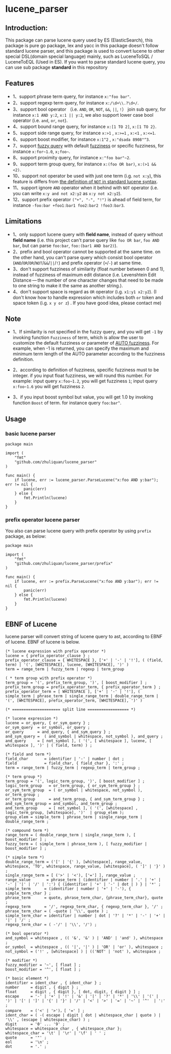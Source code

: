 # lucene_parser
## Introduction:
This package can parse lucene query used by ES (ElasticSearch), this package is pure go package, lex and yacc in this package doesn't follow standard lucene parser, and this package is used to convert lucene to other special DSL(domain special language) mainly, such as LuceneToSQL / LuceneToEQL (Used in ES). If you want to parse standard lucene query, you can use sub package **standard** in this repository
## Features
- 1、support phrase term query, for instance `x:"foo bar"`.
- 2、support regexp term query, for instance `x:/\d+\\.?\d+/`.
- 3、support bool operator （i.e. `AND`, `OR`, `NOT`, `&&`, `||`, `!`） join sub query, for instance `x:1 AND y:2`, `x:1 || y:2`, we also support lower case bool operator (i.e. `and`, `or`, `not`).
- 4、support bound range query,  for instance `x:[1 TO 2]`, `x:[1 TO 2}`.
- 5、support side range query, for instance `x:>1` , `x:>=1` , `x:<1` , `x:<=1`.
- 6、support boost modifier, for instance `x:1^2` , `x:"dsada 8908"^3`.
- 7、support [fuzzy query](https://www.elastic.co/guide/en/elasticsearch/guide/current/fuzzy-query.html) with default [fuzziness](https://www.elastic.co/guide/en/elasticsearch/guide/current/fuzziness.html) or specific fuzziness, for instance `x:for~1.0`, `x;foo~`.
- 8、support proximity query, for instance `x:"foo bar"~2`.
- 9、support term group query, for instance `x:(foo OR bar)`, `x:(>1 && <2)`.
- 10、support not operator be used with just one term (i.g. `not x:y`), this feature is differs from [the definition of `NOT` in standard lucene syntax](https://lucene.apache.org/core/2_9_4/queryparsersyntax.html#NOT).
- 11、support ignore `AND` operator when it behind with `NOT` operator (i.e. you can write `x:y and not x2:y2` as `x:y not x2:y2`).
- 12、support prefix operator `("+", "-", "!")` is ahead of field term, for instance `-foo:bar +foo1:bar1 foo2:bar2 !foo3:bar3`.

## Limitations
- 1、only support lucene query with **field name**, instead of query without **field name** (i.e. this project can't parse query like `foo OR bar`, `foo AND bar`, but can parse `foo:bar`, `foo:(bar1 AND bar2)`).
- 2、prefix and bool operator cannot be supported at the same time. on the other hand, you can't parse query which consist bool operator (`AND`/`OR`/`OR`/`NOT`/`&&`/`||`/`!`) and prefix operator (`+`/`-`) at same time.
- 3、don't support fuzziness of similarity (float number between 0 and 1), instead of fuzziness of maximum edit distance (i.e. Levenshtein Edit Distance — the number of one character changes that need to be made to one string to make it the same as another string.).
- 4、don't support space is regard as `OR` operator (i.g. `x1:y1 x2:y2`). (I don't know how to handle expression which includes both `or` token and space token (i.g. `x y or z`) . If you have good idea, please contact me)

## Note
- 1、If similarity is not specified in the fuzzy query, and you will get `-1` by invoking function `Fuzziness` of term, which is allow the user to customize the default fuzziness or parameter of [AUTO fuzziness](https://www.elastic.co/guide/en/elasticsearch/reference/8.4/common-options.html#fuzziness). For example, when -1 is returned, you can specify the maximum and minimum term length of the AUTO parameter according to the fuzziness definition.

- 2、according to definition of fuzziness, specific fuzziness must to be integer. if you input float fuzziness, we will round this number. For example: input query `x:foo~1.2`, you will get fuzziness `1`; input query `x:foo~1.6` you will get fuzziness `2`.

- 3、if you input boost symbol but value, you will get 1.0 by invoking function `Boost` of term. for instance query `foo:bar^`.

## Usage
### basic lucene parser
```golang
package main

import (
    "fmt"
    "github.com/zhuliquan/lucene_parser"
)

func main() {
    if lucene, err := lucene_parser.ParseLucene("x:foo AND y:bar"); err != nil {
        panic(err)
    } else {
        fmt.Println(lucene)
    }
}
```
### prefix operator lucene parser
You also can parse lucene query with prefix operator by using `prefix` package, as below:
```golang
package main

import (
    "fmt"
    "github.com/zhuliquan/lucene_parser/prefix"
)

func main() {
    if lucene, err := prefix.ParseLucene("x:foo AND y:bar"); err != nil {
        panic(err)
    } else {
        fmt.Println(lucene)
    }
}
```

## EBNF of Lucene
lucene parser will convert string of lucene query to ast, according to EBNF of lucene. EBNF of lucene is below.

```ebnf
(* lucene expression with prefix operator *)
lucene = { prefix_operator_clause } ;
prefix_operator_clause = { WHITESPACE }, ['+' | '-' | '!'], ( (field, term) | '(', [WHITESPACE], lucene, [WHITESPACE], ')' )
term = ramge_term | fuzzy_term | regexp | term_group

( * term group with prefix operator *)
term_group = '(', prefix_term_group, ')', [ boost_modifier ] ;
prefix_term_group = prefix_operator_term, { prefix_operator_term } ;
prefix_operator_term = [ WHITESPACE ], ['+' | '-' | '!'], ( simple_term | phrase_term | single_range_term | double_range_term | '(', [WHITESPACE], prefix_operator_term, [WHITESPACE], ')' )

(* ===================== split line ================== *)

(* lucene expression *)
lucene = or_query, { or_sym_query } ;
or_sym_query  = or_symbol, or_query ;
or_query      = and_query, { and_sym_query } ;
and_sym_query =  ( and_symbol | whitespace, not_symbol ), and_query ;
and_query     = [ not_symbol ], ( '(', [ whitespace ], lucene, [ whitespace ], ')' | ( field, term) ) ;

(* field and term *)
field_char       = identifier | '-' | number | dot ;
field            = field_char, { field_char }, ':' ;
term = range_term | fuzzy_term | regexp_term | term_group ;

(* term group *)
term_group = '(', logic_term_group, ')', [ boost_modifier ] ;
logic_term_group   = or_term_group, { or_sym_term_group } ;
or_sym_term_group  = ( or_symbol | whitespace, not_symbol ), or_term_group ;
or_term_group      = and_term_group, { and_sym_term_group } ;
and_sym_term_group = and_symbol, and_term_group ;
and_term_group     = [ not_symbol ], ( '(', [whitespace] , logic_term_group, [whitespace], ')'  | group_elem );
group_elem = simple_term | phrase_term | single_range_term | double_range_term ;

(* compound term *)
range_term = ( double_range_term | single_range_term ), [ boost_modifier ] ;
fuzzy_term = ( simple_term | phrase_term ), [ fuzzy_modifier | boost_modifier ] ;

(* simple term *)
double_range_term = ('[' | '{' ), [whitespace], range_value, whitespace, 'TO', whitespace, range_value, [whitespace], ( ']' | '}' ) ;
single_range_term = [ ('>' | '<'), ['='] ], range_value ;
range_value       = phrase_term | (identifier | number | '.' | '+' | '-' | '|' | '/' | ':') { (identifier | '+' | '-' | dot | ) } | '*' ;
simple_term      = (identifier | number | '+' | '-'), { simple_term_char } ;
phrase_term      = quote, phrase_term_char, {phrase_term_char}, quote ;
regexp_term      = '/', regexp_term_char, { regexp_term_char }, '/' ;
phrase_term_char = ( -quote | '\\', quote ) ;
simple_term_char = identifier | number | dot | '?' | '*' | '-' | '+' | '|' | '/' ;
regexp_term_char = ( -'/' | '\\', '/') ;

(* bool operator *)
and_symbol = whitespace , (( '&', '&' ) | 'AND' | 'and' ), whitespace ;
or_symbol  = whitespace , (( '|', '|' ) | 'OR' | 'or' ), whitespace ;
not_symbol = ('!' , [whitespace] ) | (('NOT' | 'not' ), whitespace ;

(* modifier *)
fuzzy_modifier = '~', [ float ] ;
boost_modifier = '^', [ float ] ;

(* basic element *)
identifier = ident_char , { ident_char } ;
number     = digit , { digit } ;
float      = digit , { digit }, [ dot, digit, { digit } ] ;
escape     = '-' | '+' | '!' | '&' | '|' | '?' | '*' | '\\' | '(' | ')' | '[' | ']' | '{' | '}' | '/' | '<' | '>' | '=' | '~' | '^'  | ':' ;
compare    = ('<' | '>')，[ '=' ] ;
ident_char = ( -( escape | digit | dot | whitespace_char | quote ) | '\\' , (escape | whitespace_char) ) ;
digit      = '0' ... '9' ;
whitespace = whitespace_char , { whitespace_char };
whitespace_char = '\t' | '\r' | '\f' | ' ' ;
quote      = '"' ;
eol        = '\n' ;
dot        = '.' ;
```
